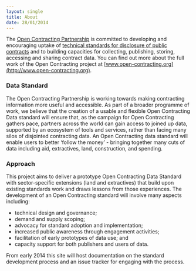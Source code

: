 ```yaml
---
layout: single
title: About
date: 28/01/2014
---
```


The [Open Contracting Partnership](http://www.open-contracting.org/) is committed to developing and encouraging uptake of [technical standards for disclosure of public contracts](http://www.open-contracting.org/open_contracting_data_standards) and to building capacities for collecting, publishing, storing, accessing and sharing contract data. You can find out more about the full work of the Open Contracting project at [www.open-contracting.org](http://www.open-contracting.org).

### Data Standard
The Open Contracting Partnership is working towards making contracting information more useful and accessible. As part of a broader programme of work,  we believe that the creation of a usable and flexible Open Contracting Data standard will ensure that, as the campaign for Open Contracting gathers pace, partners across the world can gain access to joined up data, supported by an ecosystem of tools and services, rather than facing many silos of disjointed contracting data. An Open Contracting data standard will enable users to better ‘follow the money’ - bringing together many cuts of data including aid, extractives, land, construction, and spending.

### Approach
This project aims to deliver a prototype Open Contracting Data Standard with sector-specific extensions (land and extractives) that build upon existing standards work and draws lessons from those experiences. The development of an Open Contracting standard will involve many aspects including:

* technical design and governance;
* demand and supply scoping;
* advocacy for standard adoption and implementation;
* increased public awareness through engagement activities;
* facilitation of early prototypes of data use; and
* capacity support for both publishers and users of data.

From early 2014 this site will host documentation on the standard development process and an issue tracker for engaging with the process.
